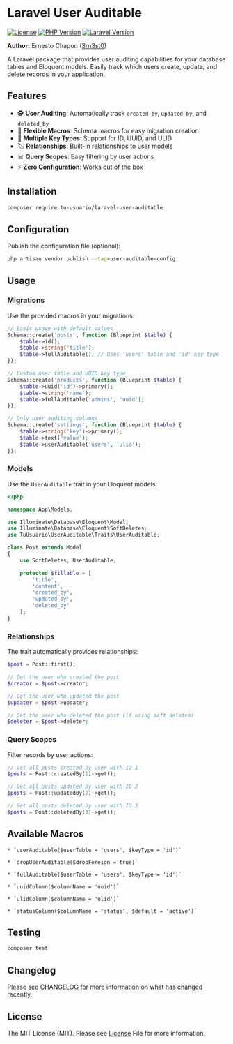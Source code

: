 # Laravel User Auditable

[![License](https://img.shields.io/badge/license-MIT-blue.svg)](LICENSE.md)
[![PHP Version](https://img.shields.io/badge/php-%3E%3D8.1-8892BF.svg)](https://php.net/)
[![Laravel Version](https://img.shields.io/badge/laravel-%3E%3D9.0-FF2D20.svg)](https://laravel.com)

**Author:** Ernesto Chapon ([3rn3st0](https://github.com/3rn3st0))

A Laravel package that provides user auditing capabilities for your database tables and Eloquent models. Easily track which users create, update, and delete records in your application.

## Features

- 🕵️ **User Auditing**: Automatically track `created_by`, `updated_by`, and `deleted_by`
- 🔧 **Flexible Macros**: Schema macros for easy migration creation
- 🎯 **Multiple Key Types**: Support for ID, UUID, and ULID
- 🏷️ **Relationships**: Built-in relationships to user models
- 📊 **Query Scopes**: Easy filtering by user actions
- ⚡ **Zero Configuration**: Works out of the box

## Installation

```bash
composer require tu-usuario/laravel-user-auditable
```

## Configuration

Publish the configuration file (optional):

```bash
php artisan vendor:publish --tag=user-auditable-config
```

## Usage

### Migrations

Use the provided macros in your migrations:

```php
// Basic usage with default values
Schema::create('posts', function (Blueprint $table) {
    $table->id();
    $table->string('title');
    $table->fullAuditable(); // Uses 'users' table and 'id' key type
});

// Custom user table and UUID key type
Schema::create('products', function (Blueprint $table) {
    $table->uuid('id')->primary();
    $table->string('name');
    $table->fullAuditable('admins', 'uuid');
});

// Only user auditing columns
Schema::create('settings', function (Blueprint $table) {
    $table->string('key')->primary();
    $table->text('value');
    $table->userAuditable('users', 'ulid');
});
```

### Models

Use the `UserAuditable` trait in your Eloquent models:

```php
<?php

namespace App\Models;

use Illuminate\Database\Eloquent\Model;
use Illuminate\Database\Eloquent\SoftDeletes;
use TuUsuario\UserAuditable\Traits\UserAuditable;

class Post extends Model
{
    use SoftDeletes, UserAuditable;

    protected $fillable = [
        'title',
        'content',
        'created_by',
        'updated_by',
        'deleted_by'
    ];
}
```

### Relationships

The trait automatically provides relationships:

```php
$post = Post::first();

// Get the user who created the post
$creator = $post->creator;

// Get the user who updated the post
$updater = $post->updater;

// Get the user who deleted the post (if using soft deletes)
$deleter = $post->deleter;
```

### Query Scopes

Filter records by user actions:
```php
// Get all posts created by user with ID 1
$posts = Post::createdBy(1)->get();

// Get all posts updated by user with ID 2
$posts = Post::updatedBy(2)->get();

// Get all posts deleted by user with ID 3
$posts = Post::deletedBy(3)->get();
```

## Available Macros

    * `userAuditable($userTable = 'users', $keyType = 'id')`

    * `dropUserAuditable($dropForeign = true)`

    * `fullAuditable($userTable = 'users', $keyType = 'id')`

    * `uuidColumn($columnName = 'uuid')`

    * `ulidColumn($columnName = 'ulid')`

    * `statusColumn($columnName = 'status', $default = 'active')`

## Testing

```bash
composer test
```

## Changelog

Please see [CHANGELOG](CHANGELOG.md) for more information on what has changed recently.

## License

The MIT License (MIT). Please see [License](LICENSE.md) File for more information.
